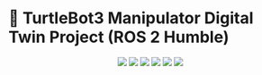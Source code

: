 # 🤖 TurtleBot3 Manipulator Digital Twin Project (ROS 2 Humble)
<p align="center"> <img src="https://img.shields.io/badge/ROS2-Humble-blue?logo=ros" /> <img src="https://img.shields.io/badge/TurtleBot3+Manipulator-robot-brightgreen?logo=raspberrypi" /> <img src="https://img.shields.io/badge/Python-C++-critical?logo=python" /> <img src="https://img.shields.io/badge/OpenCV-computer%20vision-red?logo=opencv" /> <img src="https://img.shields.io/badge/MoveIt2-motion%20planning-blueviolet?logo=moveit" /> <img src="https://img.shields.io/badge/Gazebo-digital%20twin-lightgrey?logo=gazebo" /> </p>
